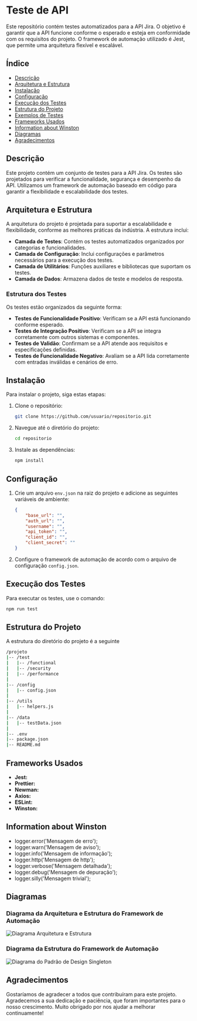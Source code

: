 # Teste de API

Este repositório contém testes automatizados para a API Jira. O objetivo é garantir que a API funcione conforme o esperado e esteja em conformidade com os requisitos do projeto. O framework de automação utilizado é Jest, que permite uma arquitetura flexível e escalável.

## Índice

- [Descrição](#descrição)
- [Arquitetura e Estrutura](#arquitetura-e-estrutura)
- [Instalação](#instalação)
- [Configuração](#configuração)
- [Execução dos Testes](#execução-dos-testes)
- [Estrutura do Projeto](#estrutura-do-projeto)
- [Exemplos de Testes](#exemplos-de-testes)
- [Frameworks Usados](#Frameworks-Usados)
- [Information about Winston](#Information-about-Winston)
- [Diagramas](#Diagramas)
- [Agradecimentos](#Agradecimentos)

## Descrição

Este projeto contém um conjunto de testes para a API Jira. Os testes são projetados para verificar a funcionalidade, segurança e desempenho da API. Utilizamos um framework de automação baseado em código para garantir a flexibilidade e escalabilidade dos testes.

## Arquitetura e Estrutura

A arquitetura do projeto é projetada para suportar a escalabilidade e flexibilidade, conforme as melhores práticas da indústria. A estrutura inclui:

- **Camada de Testes**: Contém os testes automatizados organizados por categorias e funcionalidades.
- **Camada de Configuração**: Inclui configurações e parâmetros necessários para a execução dos testes.
- **Camada de Utilitários**: Funções auxiliares e bibliotecas que suportam os testes.
- **Camada de Dados**: Armazena dados de teste e modelos de resposta.

### Estrutura dos Testes

Os testes estão organizados da seguinte forma:

- **Testes de Funcionalidade Positivo**: Verificam se a API está funcionando conforme esperado.
- **Testes de Integração Positivo**: Verificam se a API se integra corretamente com outros sistemas e componentes.
- **Testes de Validão**: Confirmam se a API atende aos requisitos e especificações definidas.
- **Testes de Funcionalidade Negativo**: Avaliam se a API lida corretamente com entradas inválidas e cenários de erro.


## Instalação

Para instalar o projeto, siga estas etapas:

1. Clone o repositório:
    ```bash
    git clone https://github.com/usuario/repositorio.git
    ```

2. Navegue até o diretório do projeto:
    ```bash
    cd repositorio
    ```

3. Instale as dependências:
    ```bash
    npm install
    ```

## Configuração

1. Crie um arquivo `env.json` na raiz do projeto e adicione as seguintes variáveis de ambiente:
    ```json
    {
        "base_url": "",
        "auth_url": "",
        "username": "",
        "api_token": "",
        "client_id": "",
        "client_secret": ""
    }
    ```

2. Configure o framework de automação de acordo com o arquivo de configuração `config.json`.

## Execução dos Testes

Para executar os testes, use o comando:

```bash
npm run test
```

## Estrutura do Projeto
A estrutura do diretório do projeto é a seguinte
```bash
/projeto
|-- /test
|   |-- /functional
|   |-- /security
|   |-- /performance
|
|-- /config
|   |-- config.json
|
|-- /utils
|   |-- helpers.js
|
|-- /data
|   |-- testData.json
|
|-- .env
|-- package.json
|-- README.md
```
## Frameworks Usados
- **Jest:** 
- **Prettier:**
- **Newman:**
- **Axios:**
- **ESLint:**
- **Winston:**

## Information about Winston
- logger.error('Mensagem de erro');     
- logger.warn('Mensagem de aviso');      
- logger.info('Mensagem de informação'); 
- logger.http('Mensagem de http');       
- logger.verbose('Mensagem detalhada');  
- logger.debug('Mensagem de depuração'); 
- logger.silly('Mensagem trivial');

## Diagramas
### Diagrama da Arquitetura e Estrutura do Framework de Automação
![Diagrama Arquitetura e Estrutura](assets/images/Diagrama-Arquitetura-e-Estrutura.png)


### Diagrama da  Estrutura do Framework de Automação
![Diagrama do Padrão de Design Singleton](assets/images/Diagrama-do-Padrão-de-Design-Singleton.png)

## Agradecimentos
Gostaríamos de agradecer a todos que contribuíram para este projeto. Agradecemos a sua dedicação e paciência, que foram importantes para o nosso crescimento. Muito obrigado por nos ajudar a melhorar continuamente!
